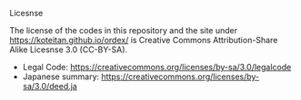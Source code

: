 Licesnse

The license of the codes in this repository and the site under https://koteitan.github.io/ordex/ is Creative Commons Attribution-Share Alike Licesnse 3.0 (CC-BY-SA).

- Legal Code: https://creativecommons.org/licenses/by-sa/3.0/legalcode
- Japanese summary: https://creativecommons.org/licenses/by-sa/3.0/deed.ja
